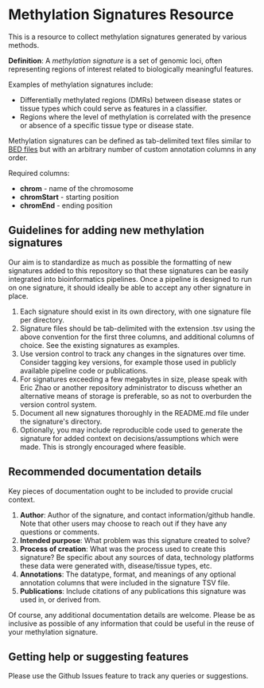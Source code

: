 # Methylation Signatures Resource

This is a resource to collect methylation signatures generated by various
methods.

**Definition**: A *methylation signature* is a set of genomic loci, often
representing regions of interest related to biologically meaningful
features.

Examples of methylation signatures include:

- Differentially methylated regions (DMRs) between disease states or tissue
types which could serve as features in a classifier.
- Regions where the level of methylation is correlated with the presence
or absence of a specific tissue type or disease state.

Methylation signatures can be defined as tab-delimited text files similar to
[BED files](https://genome.ucsc.edu/FAQ/FAQformat.html#format1) but
with an arbitrary number of custom annotation columns in any order.

Required columns:
- **chrom** - name of the chromosome
- **chromStart** - starting position
- **chromEnd** - ending position

## Guidelines for adding new methylation signatures

Our aim is to standardize as much as possible the formatting of new
signatures added to this repository so that these signatures can be
easily integrated into bioinformatics pipelines. Once a pipeline
is designed to run on one signature, it should ideally be able to
accept any other signature in place.

1. Each signature should exist in its own directory, with one signature
file per directory.
2. Signature files should be tab-delimited with the extension .tsv using
the above convention for the first three columns, and additional columns
of choice. See the existing signatures as examples.
3. Use version control to track any changes in the signatures over time.
Consider tagging key versions, for example those used in publicly available
pipeline code or publications.
4. For signatures exceeding a few megabytes in size, please speak
with Eric Zhao or another repository administrator to discuss whether
an alternative means of storage is preferable, so as not to overburden
the version control system.
5. Document all new signatures thoroughly in the README.md file under
the signature's directory.
6. Optionally, you may include reproducible code used to generate the
signature for added context on decisions/assumptions which were made.
This is strongly encouraged where feasible.

## Recommended documentation details

Key pieces of documentation ought to be included to provide crucial context.

1. **Author**: Author of the signature, and contact information/github handle.
Note that other users may choose to reach out if they have any questions or comments.
2. **Intended purpose**: What problem was this signature created to solve?
3. **Process of creation**: What was the process used to create this signature?
Be specific about any sources of data, technology platforms these data were
generated with, disease/tissue types, etc.
4. **Annotations**: The datatype, format, and meanings of any optional
annotation columns that were included in the signature TSV file.
5. **Publications**: Include citations of any publications this signature was
used in, or derived from.

Of course, any additional documentation details are welcome. Please be as
inclusive as possible of any information that could be useful in the reuse
of your methylation signature.

## Getting help or suggesting features

Please use the Github Issues feature to track any queries or suggestions.
